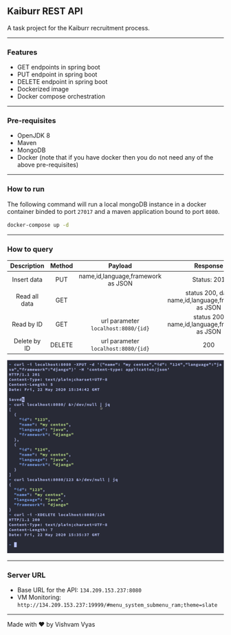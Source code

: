 ## Kaiburr REST API

A task project for the Kaiburr recruitment process.

---

### Features

* GET endpoints in spring boot
* PUT endpoint in spring boot
* DELETE endpoint in spring boot
* Dockerized image
* Docker compose orchestration

---

### Pre-requisites

* OpenJDK 8
* Maven
* MongoDB
* Docker (note that if you have docker then you do not need any of the above pre-requisites)

---

### How to run

The following command will run a local mongoDB instance in a docker container binded to port `27017` and a maven application bound to port `8080`.

```sh
docker-compose up -d
```

---

### How to query

| Description | Method | Payload | Response |
|:--:|:--:|:--:|:--:|
| Insert data | PUT | name,id,language,framework as JSON | Status: 201 |
| Read all data | GET | | status 200, data name,id,language,framework as JSON |
| Read by ID | GET | url parameter `localhost:8080/{id}` | status 200 name,id,language,framework as JSON|
| Delete by ID | DELETE | url parameter `localhost:8080/{id}` | 200 |

![testing](./output.png)

--- 

### Server URL

* Base URL for the API: `134.209.153.237:8080`
* VM Monitoring: `http://134.209.153.237:19999/#menu_system_submenu_ram;theme=slate`

---

Made with :heart: by Vishvam Vyas
